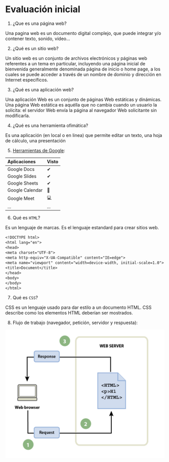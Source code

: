 # Evaluación inicial
1. ¿Que es una página web?

Una pagina web es un documento digital complejo, que puede integrar y/o contener texto, sonido, vídeo...

2. ¿Qué es un sitio web?

 Un sitio web es un conjunto de archivos electrónicos y páginas web referentes a un tema en particular, incluyendo una página inicial de bienvenida generalmente denominada página de inicio o home page, a los cuales se puede acceder a través de un nombre de dominio y dirección en Internet específicos.

3. ¿Qué es una aplicación web?

 Una aplicación Web es un conjunto de páginas Web estáticas y dinámicas. Una página Web estática es aquélla que no cambia cuando un usuario la solicita: el servidor Web envía la página al navegador Web solicitante sin modificarla.

4. ¿Qué es una herramienta ofimática?

 Es una aplicación (en local o en linea) que permite editar un texto, una hoja de cálculo, una
presentación

5. [Herramientas de Google](https://www.google.com/intl/es-419/chrome/browser-tools/):

|Aplicaciones|Visto|
|:--|:---|
|Google Docs|✔|
|Google Slides|✔|
|Google Sheets|✔|
|Google Calendar|📅|
|Google Meet|💻
|...|...|

6. Qué es ```HTML```?

Es un lenguaje de marcas. Es el lenguaje estandard para crear sitios web.

```
<!DOCTYPE html>
<html lang="en">
<head>
<meta charset="UTF-8">
<meta http-equiv="X-UA-Compatible" content="IE=edge">
<meta name="viewport" content="width=device-width, initial-scale=1.0">
<title>Document</title>
</head>
<body>
</body>
</html>
```
7. Qué es ```CSS```?

CSS es un lenguaje usado para dar estilo a un documento HTML. CSS describe como los
elementos HTML deberían ser mostrados.

8. Flujo de trabajo (navegador, petición, servidor y respuesta):

![imagen ej 8](https://github.com/MarcosYelamos/SMX2-M8UF1A2/blob/main/Imagen%20enunciado%208.PNG) 
